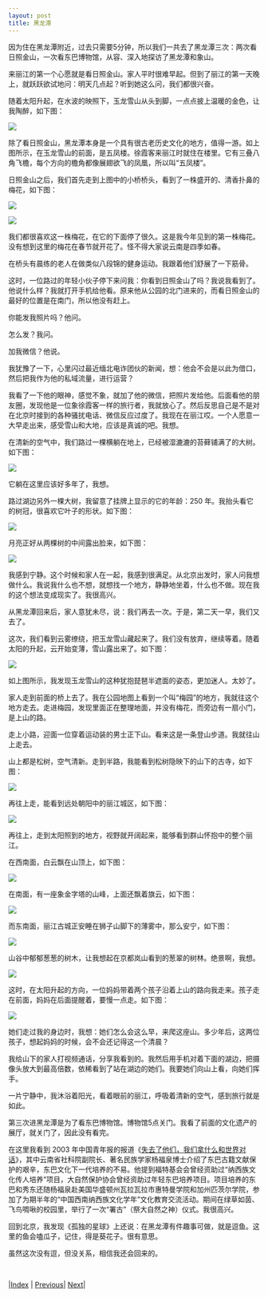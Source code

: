 ```yaml
---
layout: post
title: 黑龙潭
---
```


因为住在黑龙潭附近，过去只需要5分钟，所以我们一共去了黑龙潭三次：两次看日照金山，一次看东巴博物馆，从容、深入地探访了黑龙潭和象山。

来丽江的第一个心愿就是看日照金山。家人平时很难早起。但到了丽江的第一天晚上，就跃跃欲试地问：明天几点起？听到她这么问，我们都很兴奋。

随着太阳升起，在水波的映照下，玉龙雪山从头到脚，一点点披上温暖的金色，让我陶醉，如下图：

![](fig/9-heilong/2.jpg)

除了看日照金山，黑龙潭本身是一个具有很古老历史文化的地方，值得一游。如上图所示，在玉龙雪山的前面，是五凤楼。徐霞客来丽江时就住在楼里。它有三叠⼋⾓飞檐，每个⽅向的檐⾓都像展翅欲飞的凤凰，所以叫“五凤楼”。

日照金山之后，我们首先走到上图中的小桥桥头，看到了一株盛开的、清香扑鼻的梅花，如下图：

![](fig/9-heilong/3.jpg)

![](fig/9-heilong/4.jpg)

我们都很喜欢这一株梅花，在它的下面停了很久。这是我今年见到的第一株梅花。没有想到这里的梅花在春节就开花了。怪不得大家说云南是四季如春。

在桥头有晨练的老人在做类似八段锦的健身运动。我跟着他们舒展了一下筋骨。

这时，一位路过的年轻小伙子停下来问我：你看到日照金山了吗？我说我看到了。他说什么样？我就打开手机给他看。原来他从公园的北门进来的，而看日照金山的最好的位置是在南门，所以他没有赶上。

你能发我照片吗？他问。

怎么发？我问。

加我微信？他说。

我犹豫了一下，心里闪过最近缅北电诈团伙的新闻，想：他会不会是以此为借口，然后把我作为他的私域流量，进行运营？

我看了一下他的眼神，感觉不象，就加了他的微信，把照片发给他。后面看他的朋友圈，发现他是一位象徐霞客一样的旅行者，我就放心了。然后反思自己是不是对在北京时接到的各种骚扰电话、微信反应过度了。我现在在丽江哎。一个人愿意一大早走出来，感受雪山和大地，应该是真诚的吧。我想。

在清新的空气中，我们路过一棵横躺在地上，已经被湿漉漉的苔藓铺满了的大树。如下图：

![](fig/9-heilong/7.jpg)

它躺在这里应该好多年了，我想。

路过湖边另外一棵大树，我留意了挂牌上显示的它的年龄：250 年。我抬头看它的树冠，很喜欢它叶子的形状。如下图：

![](fig/9-heilong/5.jpg)

月亮正好从两棵树的中间露出脸来，如下图：

![](fig/9-heilong/6.jpg)

我感到宁静。这个时候和家人在一起，我感到很满足。从北京出发时，家人问我想做什么。我说我什么也不想，就想找一个地方，静静地坐着，什么也不做。现在我的这个想法变成现实了。我很高兴。

从黑龙潭回来后，家人意犹未尽，说：我们再去一次。于是，第二天一早，我们又去了。

这次，我们看到云雾缭绕，把玉龙雪山藏起来了。我们没有放弃，继续等着。随着太阳的升起，云开始变薄，雪山露出来了。如下图：

![](fig/9-heilong/1.jpg)

如上图所示，我发现玉龙雪山的这种犹抱琵琶半遮面的姿态，更加迷人。太妙了。

家人走到前面的桥上去了。我在公园地图上看到一个叫“梅园”的地方，我就往这个地方走去。走进梅园，发现里面正在整理地面，并没有梅花，而旁边有一扇小门，是上山的路。

走上小路，迎面一位穿着运动装的男士正下山。看来这是一条登山步道。我就往山上走去。

山上都是松树，空气清新。走到半路，我能看到松树隐映下的山下的古寺，如下图：

![](fig/9-heilong/9.jpg)

再往上走，能看到远处朝阳中的丽江城区，如下图：

![](fig/9-heilong/8.jpg)

再往上，走到太阳照到的地方，视野就开阔起来，能够看到群山怀抱中的整个丽江。

在西南面，白云飘在山顶上，如下图：

![](fig/9-heilong/10.jpg)

在南面，有一座象金字塔的山峰，上面还飘着旗云，如下图：

![](fig/9-heilong/11.jpg)

而东南面，丽江古城正安睡在狮子山脚下的薄雾中，那么安宁，如下图：

![](fig/9-heilong/12.jpg)

山谷中郁郁葱葱的树木，让我想起在京都岚山看到的葱翠的树林。绝景啊，我想。

![](fig/9-heilong/13.jpg)

这时，在太阳升起的方向，一位妈妈带着两个孩子沿着上山的路向我走来。孩子走在前面，妈妈在后面提醒着，要慢一点走。如下图：

![](fig/9-heilong/14.jpg)

她们走过我的身边时，我想：她们怎么会这么早，来爬这座山。多少年后，这两位孩子，想起妈妈的时候，会不会还记得这一个清晨？

我给山下的家人打视频通话，分享我看到的。我然后用手机对着下面的湖边，把摄像头放大到最高倍数，依稀看到了站在湖边的她们。我要她们向山上看，向她们挥手。

一片宁静中，我沐浴着阳光，看着眼前的丽江，呼吸着清新的空气，感到旅行就是如此。

第三次进黑龙潭是为了看东巴博物馆。博物馆5点关门。我看了前面的文化遗产的展厅，就关门了，因此没有看完。

在这里我看到 2003 年中国青年报的报道《[失去了他们，我们拿什么和世界对话](https://zqb.cyol.com/content/2003-09/09/content_729983.htm)》，其中云南省社科院副院长、著名民族学家杨福泉博士介绍了东巴古籍文献保护的艰辛，东巴文化下一代培养的不易。他提到福特基会会曾经资助过“纳西族文化传人培养”项目，大自然保护协会曾经资助过年轻东巴培养项目。项目培养的东巴和秀东还随杨福泉赴美国华盛顿州瓦拉瓦拉市惠特曼学院和加州匹茨尔学院，参加了为期半年的“中国西南纳西族文化学年”文化教育交流活动。期间在绿草如茵、飞鸟啁啾的校园里，举行了一次“署古”（祭大自然之神）仪式。我很高兴。

回到北京，我发现《孤独的星球》上还说：在黑龙潭有件趣事可做，就是逗鱼。这⾥的鱼会嗑⽠⼦，记住，得是葵花⼦。很有意思。

虽然这次没有逗，但没关系，相信我还会回来的。

<br/>

|[Index](./) | [Previous](5-xuxiak)| [Next](13-bicycle)|
